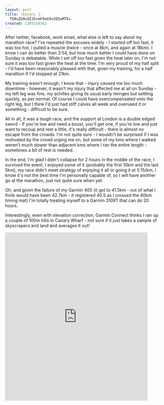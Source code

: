 ```yaml
---
layout: post
title: !binary |-
  TG9uZG9uIE1hcmF0aG9uIDIwMTE=
created: 1303250362
---
```

After twitter, facebook, work email, what else is left to say about my marathon race? I've repeated the excuses widely - I started off too fast, it was too hot, I pulled a muscle (twice - once at 8km, and again at 18km). I know I can do better than 3:54, but how much better I could have done on Sunday is debatable. While I set off too fast given the heat later on, I'm not sure it was too fast given the heat at the time. I'm very proud of my half split - I'd have been reasonably pleased with that, given my training, for a half marathon if I'd stopped at 21km. 

My training wasn't enough, I know that - injury caused me too much downtime - however, it wasn't my injury that affected me at all on Sunday - my left leg was fine, my achilles giving its usual early twinges but settling quickly, as per normal. Of course I could have overcompensated onto the right leg, but I think I'd just had stiff calves all week and overused it or something - difficult to be sure. 

All in all, it was a tough race, and the support at London is a double edged sword - if you're low and need a boost, you'll get one, if you're low and just want to recoup and rest a little, it's really difficult - there is almost no escape from the crowds. I'm not quite sure - I wouldn't be surprised if I was motivated by the crowd urging me on, but some of my kms where I walked weren't much slower than adjacent kms where I ran the entire length - sometimes a bit of rest is needed. 

In the end, I'm glad I didn't collapse for 2 hours in the middle of the race, I survived the event, I enjoyed some of it (probably the first 10km and the last 5km), my race didn't meet strategy of enjoying it all or going it at 5:15/km, I know it's not the best time I'm personally capable of, so I will have another go at the marathon, just not quite sure when yet.

Oh, and given the failure of my Garmin 405 (it got to 41.5km - out of what I think would have been 42.7km - it registered 40.5 as I crossed the 40km timing mat) I'm totally treating myself to a Garmin 310XT that can do 20 hours.

Interestingly, even with elevation correction, Garmin Connect thinks I ran up a couple of 100m hills in Canary Wharf - not sure if it just takes a sample of skyscrapers and land and averages it out!

<iframe width='465' height='548' frameborder='0' src='http://connect.garmin.com:80/activity/embed/79737717'></iframe>
